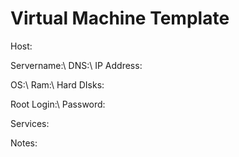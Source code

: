# Virtual Machine Template

Host:

Servername:\\
DNS:\\
IP Address:

OS:\\
Ram:\\
Hard DIsks:

Root Login:\\
Password:

Services:

Notes:
